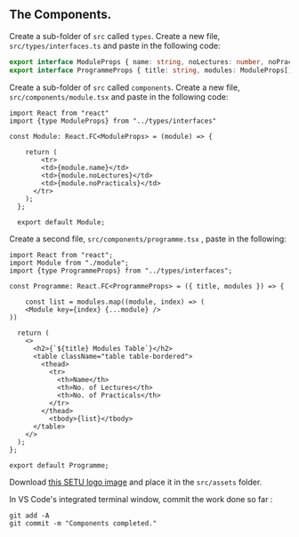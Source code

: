 ## The Components.

Create a sub-folder of `src` called `types`. Create a new file, `src/types/interfaces.ts` and paste in the following code:

~~~typescript
export interface ModuleProps { name: string, noLectures: number, noPracticals: number };
export interface ProgrammeProps { title: string, modules: ModuleProps[] }
~~~

Create a sub-folder of `src` called `components`. Create a new file, `src/components/module.tsx` and paste in the following code:

~~~tsx
import React from "react"
import {type ModuleProps} from "../types/interfaces"

const Module: React.FC<ModuleProps> = (module) => {

    return (
        <tr>
        <td>{module.name}</td>
        <td>{module.noLectures}</td>
        <td>{module.noPracticals}</td>
      </tr>
    );
  };
  
  export default Module;

~~~
Create a second file, `src/components/programme.tsx` , paste in the following:
~~~tsx
import React from "react";
import Module from "./module";
import {type ProgrammeProps} from "../types/interfaces";

const Programme: React.FC<ProgrammeProps> = ({ title, modules }) => {
    
    const list = modules.map((module, index) => (
    <Module key={index} {...module} />
))
    
  return (
    <>
      <h2>{`${title} Modules Table`}</h2>
      <table className="table table-bordered">
        <thead>
          <tr>
            <th>Name</th>
            <th>No. of Lectures</th>
            <th>No. of Practicals</th>
          </tr>
        </thead>
          <tbody>{list}</tbody>
      </table>
    </>
  );
};

export default Programme;
~~~
Download [this SETU logo image][wit] and place it in the `src/assets` folder.

In VS Code's integrated terminal window, commit the work done so far :
~~~
git add -A
git commit -m "Components completed."
~~~

[wit]: ./img/setu_crest.png
